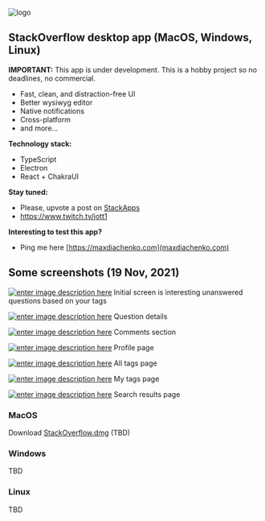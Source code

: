 ![logo](http://www.freelogovectors.net/wp-content/uploads/2013/06/stackoverflow_logo.jpg)

## StackOverflow desktop app (MacOS, Windows, Linux)

**IMPORTANT:** This app is under development. This is a hobby project so no deadlines, no commercial.


- Fast, clean, and distraction-free UI
- Better wysiwyg editor
- Native notifications
- Cross-platform
- and more...

**Technology stack:**
- TypeScript
- Electron
- React + ChakraUI

**Stay tuned:**
- Please, upvote a post on [StackApps](https://stackapps.com/questions/9223)
- https://www.twitch.tv/jott1

**Interesting to test this app?**
- Ping me here [https://maxdiachenko.com](maxdiachenko.com)

## Some screenshots (19 Nov, 2021)

[![enter image description here][2]][2]
Initial screen is interesting unanswered questions based on your tags

[![enter image description here][3]][3]
Question details

[![enter image description here][4]][4]
Comments section

[![enter image description here][5]][5]
Profile page

[![enter image description here][6]][6]
All tags page

[![enter image description here][7]][7]
My tags page

[![enter image description here][8]][8]
Search results page


[1]: https://i.stack.imgur.com/UtuUY.jpg
[2]: https://i.stack.imgur.com/ohC4h.jpg
[3]: https://i.stack.imgur.com/yhTyd.jpg
[4]: https://i.stack.imgur.com/dyLoV.jpg
[5]: https://i.stack.imgur.com/unYJh.jpg
[6]: https://i.stack.imgur.com/pfxJA.jpg
[7]: https://i.stack.imgur.com/Ff6Bv.jpg
[8]: https://i.stack.imgur.com/mHY5A.jpg

### MacOS
Download [StackOverflow.dmg]() (TBD)

### Windows
TBD

### Linux
TBD
